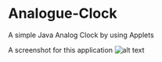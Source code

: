 # Analogue-Clock
A simple Java Analog Clock by using Applets

A screenshot for this application
![alt text](https://cdn1.imggmi.com/uploads/2019/3/24/48c61fd45a55bfdf3d79d564fb4353b6-full.jpg)
